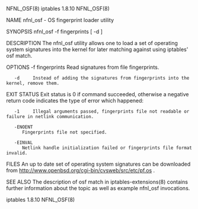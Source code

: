 NFNL_OSF(8)								iptables 1.8.10								   NFNL_OSF(8)

NAME
       nfnl_osf - OS fingerprint loader utility

SYNOPSIS
       nfnl_osf -f fingerprints [ -d ]

DESCRIPTION
       The nfnl_osf utility allows one to load a set of operating system signatures into the kernel for later matching against using iptables' osf match.

OPTIONS
       -f fingerprints
	      Read signatures from file fingerprints.

       -d     Instead of adding the signatures from fingerprints into the kernel, remove them.

EXIT STATUS
       Exit status is 0 if command succeeded, otherwise a negative return code indicates the type of error which happened:

       -1     Illegal arguments passed, fingerprints file not readable or failure in netlink communication.

       -ENOENT
	      Fingerprints file not specified.

       -EINVAL
	      Netlink handle initialization failed or fingerprints file format invalid.

FILES
       An up to date set of operating system signatures can be downloaded from http://www.openbsd.org/cgi-bin/cvsweb/src/etc/pf.os .

SEE ALSO
       The description of osf match in iptables-extensions(8) contains further information about the topic as well as example nfnl_osf invocations.

iptables 1.8.10																	   NFNL_OSF(8)

